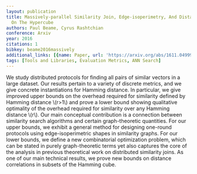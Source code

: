 ```yaml
---
layout: publication
title: Massively-parallel Similarity Join, Edge-isoperimetry, And Distance Correlations
  On The Hypercube
authors: Paul Beame, Cyrus Rashtchian
conference: Arxiv
year: 2016
citations: 1
bibkey: beame2016massively
additional_links: [{name: Paper, url: 'https://arxiv.org/abs/1611.04999'}]
tags: [Tools and Libraries, Evaluation Metrics, ANN Search]
---
```

We study distributed protocols for finding all pairs of similar vectors in a
large dataset. Our results pertain to a variety of discrete metrics, and we
give concrete instantiations for Hamming distance. In particular, we give
improved upper bounds on the overhead required for similarity defined by
Hamming distance \\(r>1\\) and prove a lower bound showing qualitative optimality
of the overhead required for similarity over any Hamming distance \\(r\\). Our main
conceptual contribution is a connection between similarity search algorithms
and certain graph-theoretic quantities. For our upper bounds, we exhibit a
general method for designing one-round protocols using edge-isoperimetric
shapes in similarity graphs. For our lower bounds, we define a new
combinatorial optimization problem, which can be stated in purely
graph-theoretic terms yet also captures the core of the analysis in previous
theoretical work on distributed similarity joins. As one of our main technical
results, we prove new bounds on distance correlations in subsets of the Hamming
cube.